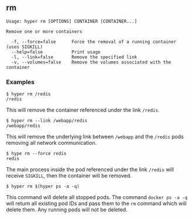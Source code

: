 ## rm

    Usage: hyper rm [OPTIONS] CONTAINER [CONTAINER...]

    Remove one or more containers

      -f, --force=false      Force the removal of a running container (uses SIGKILL)
      --help=false           Print usage
      -l, --link=false       Remove the specified link
      -v, --volumes=false    Remove the volumes associated with the container

### Examples

    $ hyper rm /redis
    /redis

This will remove the container referenced under the link `/redis`.

    $ hyper rm --link /webapp/redis
    /webapp/redis

This will remove the underlying link between `/webapp` and the `/redis` pods removing all network communication.

    $ hype rm --force redis
    redis

The main process inside the pod referenced under the link `/redis` will receive `SIGKILL`, then the container will be removed.

    $ hyper rm $(hyper ps -a -q)

This command will delete all stopped pods. The command `docker ps -a -q` will return all existing pod IDs and pass them to the `rm` command which will delete them. Any running pods will not be deleted.
